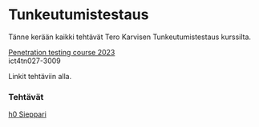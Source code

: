 # Tunkeutumistestaus
Tänne kerään kaikki tehtävät Tero Karvisen Tunkeutumistestaus kurssilta.

[Penetration testing course 2023](https://terokarvinen.com/2023/tunkeutumistestaus-2023-kevat/#kertausmateriaalia) \
ict4tn027-3009

Linkit tehtäviin alla.

### Tehtävät

[h0 Sieppari](https://github.com/miljonka/Tunkeutumistestaus/wiki/h0-Sieppari-ruispellossa)
